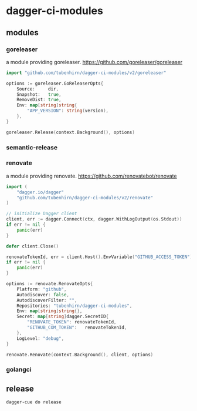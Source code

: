 # dagger-ci-modules


## modules

### goreleaser

a module providing goreleaser. https://github.com/goreleaser/goreleaser

``` go
import "github.com/tubenhirn/dagger-ci-modules/v2/goreleaser"

options := goreleaser.GoReleaserOpts{
    Source:     dir,
    Snapshot:   true,
    RemoveDist: true,
    Env: map[string]string{
        "APP_VERSION": string(version),
    },
}

goreleaser.Release(context.Background(), options)
```

### semantic-release

### renovate

a module providing renovate. https://github.com/renovatebot/renovate

``` go
import (
    "dagger.io/dagger"
    "github.com/tubenhirn/dagger-ci-modules/v2/renovate"
)

// initialize Dagger client
client, err := dagger.Connect(ctx, dagger.WithLogOutput(os.Stdout))
if err != nil {
    panic(err)
}

defer client.Close()

renovateTokenId, err = client.Host().EnvVariable("GITHUB_ACCESS_TOKEN").Secret().ID(ctx)
if err != nil {
    panic(err)
}

options := renovate.RenovateOpts{
    Platform: "github",
    Autodiscover: false,
    AutodiscoverFilter: "",
    Repositories: "tubenhirn/dagger-ci-modules",
    Env: map[string]string{},
    Secret: map[string]dagger.SecretID{
        "RENOVATE_TOKEN": renovateTokenId,
        "GITHUB_COM_TOKEN":   renovateTokenId,
    },
    LogLevel: "debug",
}

renovate.Renovate(context.Background(), client, options)
```

### golangci

## release

``` shell
dagger-cue do release
```
